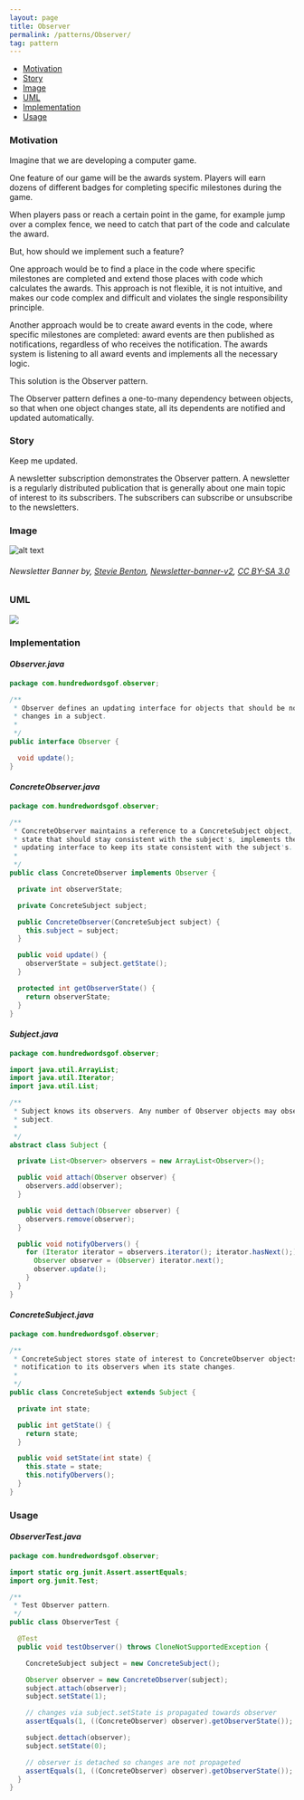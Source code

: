 ```yaml
---
layout: page
title: Observer
permalink: /patterns/Observer/
tag: pattern
---
```


* [Motivation](#Motivation)
* [Story](#Story)
* [Image](#Image)
* [UML](#UML)
* [Implementation](#Implementation)
* [Usage](#Usage)


###  <a id="Motivation"></a>Motivation 

Imagine that we are developing a computer game.


One feature of our game will be the awards system. 
Players will earn dozens of different badges for completing specific milestones during the game.


When players pass or reach a certain point in the game, for example jump over a complex fence, we need to catch that part of the code and calculate the award.


But, how should we implement such a feature?


One approach would be to find a place in the code where specific milestones are completed and extend those places with code which calculates the 
awards. This approach is not flexible, it is not intuitive, and makes our code complex and difficult and violates the single responsibility principle.


Another approach would be to create award events in the code, where specific milestones are completed: award events are then published as 
notifications, regardless of who receives the notification. 
The awards system is listening to all award events and implements all the necessary logic.


This solution is the Observer pattern.


The Observer pattern defines a one-to-many dependency between objects, so that when one object changes state, all its dependents are notified and 
updated automatically.






###  <a id="Story"></a>Story 

Keep me updated.


A newsletter subscription demonstrates the Observer pattern. 
A newsletter is a regularly distributed publication that is generally about one main topic of interest to its subscribers. 
The subscribers can subscribe or unsubscribe to the newsletters.







###  <a id="Image"></a>Image 


![alt text](http://www.design-patterns-stories.com/assets/img/image/observer.jpg "Newsletter Banner")  
###### Newsletter Banner by, <a href="https://commons.wikimedia.org/wiki/User:Stevie_Benton_(WMUK)">Stevie Benton</a>, <a href="https://commons.wikimedia.org/wiki/File:Newsletter-banner-v2.jpg">Newsletter-banner-v2</a>, <a href="https://creativecommons.org/licenses/by-sa/3.0/legalcode">CC BY-SA 3.0</a>



###  <a id="UML"></a>UML
[![](http://www.design-patterns-stories.com/assets/img/uml/observer.png)](http://www.design-patterns-stories.com/assets/img/uml/observer.png)

###  <a id="Implementation"></a>Implementation 

#### *Observer.java* 
```java 
package com.hundredwordsgof.observer;

/**
 * Observer defines an updating interface for objects that should be notified of
 * changes in a subject.
 *
 */
public interface Observer {

  void update();
}
```

#### *ConcreteObserver.java* 
```java 
package com.hundredwordsgof.observer;

/**
 * ConcreteObserver maintains a reference to a ConcreteSubject object, stores
 * state that should stay consistent with the subject's, implements the Observer
 * updating interface to keep its state consistent with the subject's.
 *
 */
public class ConcreteObserver implements Observer {

  private int observerState;

  private ConcreteSubject subject;

  public ConcreteObserver(ConcreteSubject subject) {
    this.subject = subject;
  }

  public void update() {
    observerState = subject.getState();
  }

  protected int getObserverState() {
    return observerState;
  }
}
```

#### *Subject.java* 
```java 
package com.hundredwordsgof.observer;

import java.util.ArrayList;
import java.util.Iterator;
import java.util.List;

/**
 * Subject knows its observers. Any number of Observer objects may observe a
 * subject.
 *
 */
abstract class Subject {

  private List<Observer> observers = new ArrayList<Observer>();

  public void attach(Observer observer) {
    observers.add(observer);
  }

  public void dettach(Observer observer) {
    observers.remove(observer);
  }

  public void notifyObervers() {
    for (Iterator iterator = observers.iterator(); iterator.hasNext();) {
      Observer observer = (Observer) iterator.next();
      observer.update();
    }
  }
}
```

#### *ConcreteSubject.java* 
```java 
package com.hundredwordsgof.observer;

/**
 * ConcreteSubject stores state of interest to ConcreteObserver objects, sends a
 * notification to its observers when its state changes.
 *
 */
public class ConcreteSubject extends Subject {

  private int state;

  public int getState() {
    return state;
  }

  public void setState(int state) {
    this.state = state;
    this.notifyObervers();
  }
}
```

###  <a id="Usage"></a>Usage 

#### *ObserverTest.java* 
```java 
package com.hundredwordsgof.observer;

import static org.junit.Assert.assertEquals;
import org.junit.Test;

/**
 * Test Observer pattern.
 */
public class ObserverTest {

  @Test
  public void testObserver() throws CloneNotSupportedException {

    ConcreteSubject subject = new ConcreteSubject();

    Observer observer = new ConcreteObserver(subject);
    subject.attach(observer);
    subject.setState(1);

    // changes via subject.setState is propagated towards observer
    assertEquals(1, ((ConcreteObserver) observer).getObserverState());

    subject.dettach(observer);
    subject.setState(0);

    // observer is detached so changes are not propageted
    assertEquals(1, ((ConcreteObserver) observer).getObserverState());
  }
}
```


